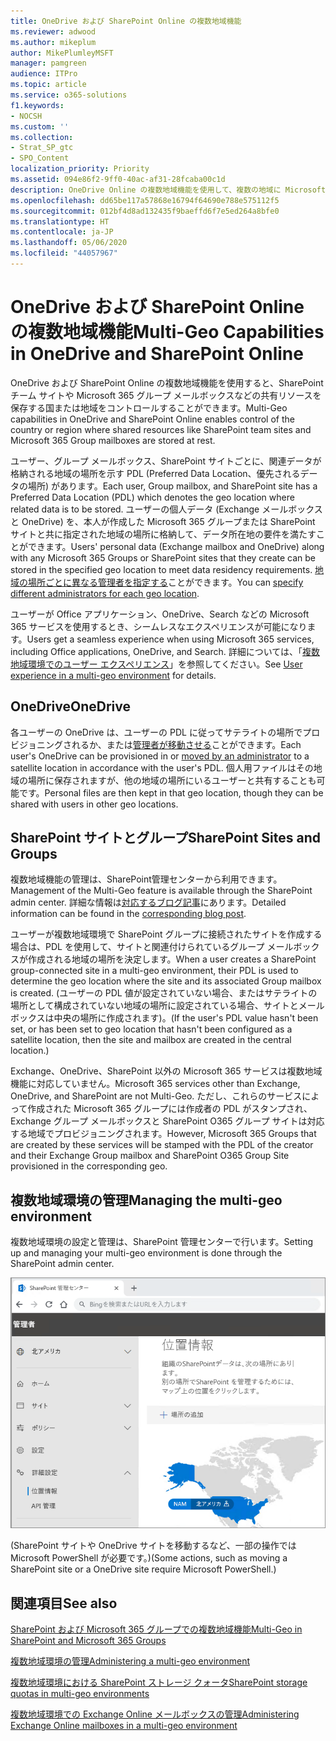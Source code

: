 ```yaml
---
title: OneDrive および SharePoint Online の複数地域機能
ms.reviewer: adwood
ms.author: mikeplum
author: MikePlumleyMSFT
manager: pamgreen
audience: ITPro
ms.topic: article
ms.service: o365-solutions
f1.keywords:
- NOCSH
ms.custom: ''
ms.collection:
- Strat_SP_gtc
- SPO_Content
localization_priority: Priority
ms.assetid: 094e86f2-9ff0-40ac-af31-28fcaba00c1d
description: OneDrive Online の複数地域機能を使用して、複数の地域に Microsoft 365 のプレゼンスを展開します。
ms.openlocfilehash: dd65be117a57868e16794f64690e788e575112f5
ms.sourcegitcommit: 012bf4d8ad132435f9baeffd6f7e5ed264a8bfe0
ms.translationtype: HT
ms.contentlocale: ja-JP
ms.lasthandoff: 05/06/2020
ms.locfileid: "44057967"
---
```

# <a name="multi-geo-capabilities-in-onedrive-and-sharepoint-online"></a><span data-ttu-id="54265-103">OneDrive および SharePoint Online の複数地域機能</span><span class="sxs-lookup"><span data-stu-id="54265-103">Multi-Geo Capabilities in OneDrive and SharePoint Online</span></span>

<span data-ttu-id="54265-104">OneDrive および SharePoint Online の複数地域機能を使用すると、SharePoint チーム サイトや Microsoft 365 グループ メールボックスなどの共有リソースを保存する国または地域をコントロールすることができます。</span><span class="sxs-lookup"><span data-stu-id="54265-104">Multi-Geo capabilities in OneDrive and SharePoint Online enables control of the country or region where shared resources like SharePoint team sites and Microsoft 365 Group mailboxes are stored at rest.</span></span>

<span data-ttu-id="54265-105">ユーザー、グループ メールボックス、SharePoint サイトごとに、関連データが格納される地域の場所を示す PDL (Preferred Data Location、優先されるデータの場所) があります。</span><span class="sxs-lookup"><span data-stu-id="54265-105">Each user, Group mailbox, and SharePoint site has a Preferred Data Location (PDL) which denotes the geo location where related data is to be stored.</span></span> <span data-ttu-id="54265-106">ユーザーの個人データ (Exchange メールボックスと OneDrive) を、本人が作成した Microsoft 365 グループまたは SharePoint サイトと共に指定された地域の場所に格納して、データ所在地の要件を満たすことができます。</span><span class="sxs-lookup"><span data-stu-id="54265-106">Users' personal data (Exchange mailbox and OneDrive) along with any Microsoft 365 Groups or SharePoint sites that they create can be stored in the specified geo location to meet data residency requirements.</span></span> <span data-ttu-id="54265-107">[地域の場所ごとに異なる管理者を指定する](add-a-sharepoint-geo-admin.md)ことができます。</span><span class="sxs-lookup"><span data-stu-id="54265-107">You can [specify different administrators for each geo location](add-a-sharepoint-geo-admin.md).</span></span>

<span data-ttu-id="54265-108">ユーザーが Office アプリケーション、OneDrive、Search などの Microsoft 365 サービスを使用するとき、シームレスなエクスペリエンスが可能になります。</span><span class="sxs-lookup"><span data-stu-id="54265-108">Users get a seamless experience when using Microsoft 365 services, including Office applications, OneDrive, and Search.</span></span> <span data-ttu-id="54265-109">詳細については、「[複数地域環境でのユーザー エクスペリエンス](multi-geo-user-experience.md)」を参照してください。</span><span class="sxs-lookup"><span data-stu-id="54265-109">See [User experience in a multi-geo environment](multi-geo-user-experience.md) for details.</span></span>

## <a name="onedrive"></a><span data-ttu-id="54265-110">OneDrive</span><span class="sxs-lookup"><span data-stu-id="54265-110">OneDrive</span></span>

<span data-ttu-id="54265-111">各ユーザーの OneDrive は、ユーザーの PDL に従ってサテライトの場所でプロビジョニングされるか、または[管理者が移動させる](move-onedrive-between-geo-locations.md)ことができます。</span><span class="sxs-lookup"><span data-stu-id="54265-111">Each user's OneDrive can be provisioned in or [moved by an administrator](move-onedrive-between-geo-locations.md) to a satellite location in accordance with the user's PDL.</span></span> <span data-ttu-id="54265-112">個人用ファイルはその地域の場所に保存されますが、他の地域の場所にいるユーザーと共有することも可能です。</span><span class="sxs-lookup"><span data-stu-id="54265-112">Personal files are then kept in that geo location, though they can be shared with users in other geo locations.</span></span>

## <a name="sharepoint-sites-and-groups"></a><span data-ttu-id="54265-113">SharePoint サイトとグループ</span><span class="sxs-lookup"><span data-stu-id="54265-113">SharePoint Sites and Groups</span></span>

<span data-ttu-id="54265-114">複数地域機能の管理は、SharePoint管理センターから利用できます。</span><span class="sxs-lookup"><span data-stu-id="54265-114">Management of the Multi-Geo feature is available through the SharePoint admin center.</span></span> <span data-ttu-id="54265-115">詳細な情報は[対応するブログ記事](https://techcommunity.microsoft.com/t5/Office-365-Blog/Now-available-Multi-Geo-in-SharePoint-and-Office-365-Groups/ba-p/263302)にあります。</span><span class="sxs-lookup"><span data-stu-id="54265-115">Detailed information can be found in the [corresponding blog post](https://techcommunity.microsoft.com/t5/Office-365-Blog/Now-available-Multi-Geo-in-SharePoint-and-Office-365-Groups/ba-p/263302).</span></span>

<span data-ttu-id="54265-116">ユーザーが複数地域環境で SharePoint グループに接続されたサイトを作成する場合は、PDL を使用して、サイトと関連付けられているグループ メールボックスが作成される地域の場所を決定します。</span><span class="sxs-lookup"><span data-stu-id="54265-116">When a user creates a SharePoint group-connected site in a multi-geo environment, their PDL is used to determine the geo location where the site and its associated Group mailbox is created.</span></span> <span data-ttu-id="54265-117">(ユーザーの PDL 値が設定されていない場合、またはサテライトの場所として構成されていない地域の場所に設定されている場合、サイトとメールボックスは中央の場所に作成されます)。</span><span class="sxs-lookup"><span data-stu-id="54265-117">(If the user's PDL value hasn't been set, or has been set to geo location that hasn't been configured as a satellite location, then the site and mailbox are created in the central location.)</span></span>

<span data-ttu-id="54265-118">Exchange、OneDrive、SharePoint 以外の Microsoft 365 サービスは複数地域機能に対応していません。</span><span class="sxs-lookup"><span data-stu-id="54265-118">Microsoft 365 services other than Exchange, OneDrive, and SharePoint are not Multi-Geo.</span></span> <span data-ttu-id="54265-119">ただし、これらのサービスによって作成された Microsoft 365 グループには作成者の PDL がスタンプされ、Exchange グループ メールボックスと SharePoint O365 グループ サイトは対応する地域でプロビジョニングされます。</span><span class="sxs-lookup"><span data-stu-id="54265-119">However, Microsoft 365 Groups that are created by these services will be stamped with the PDL of the creator and their Exchange Group mailbox and SharePoint O365 Group Site provisioned in the corresponding geo.</span></span> 

## <a name="managing-the-multi-geo-environment"></a><span data-ttu-id="54265-120">複数地域環境の管理</span><span class="sxs-lookup"><span data-stu-id="54265-120">Managing the multi-geo environment</span></span>

<span data-ttu-id="54265-121">複数地域環境の設定と管理は、SharePoint 管理センターで行います。</span><span class="sxs-lookup"><span data-stu-id="54265-121">Setting up and managing your multi-geo environment is done through the SharePoint admin center.</span></span> 

![SharePoint 管理センターの [地域の場所] ページのスクリーン ショット](media/sharepoint-multi-geo-admin-center.png)

<span data-ttu-id="54265-123">(SharePoint サイトや OneDrive サイトを移動するなど、一部の操作では Microsoft PowerShell が必要です。)</span><span class="sxs-lookup"><span data-stu-id="54265-123">(Some actions, such as moving a SharePoint site or a OneDrive site require Microsoft PowerShell.)</span></span>

## <a name="see-also"></a><span data-ttu-id="54265-124">関連項目</span><span class="sxs-lookup"><span data-stu-id="54265-124">See also</span></span>

[<span data-ttu-id="54265-125">SharePoint および Microsoft 365 グループでの複数地域機能</span><span class="sxs-lookup"><span data-stu-id="54265-125">Multi-Geo in SharePoint and Microsoft 365 Groups</span></span>](https://techcommunity.microsoft.com/t5/Office-365-Blog/Now-available-Multi-Geo-in-SharePoint-and-Office-365-Groups/ba-p/263302)

[<span data-ttu-id="54265-126">複数地域環境の管理</span><span class="sxs-lookup"><span data-stu-id="54265-126">Administering a multi-geo environment</span></span>](administering-a-multi-geo-environment.md)

[<span data-ttu-id="54265-127">複数地域環境における SharePoint ストレージ クォータ</span><span class="sxs-lookup"><span data-stu-id="54265-127">SharePoint storage quotas in multi-geo environments</span></span>](sharepoint-multi-geo-storage-quota.md)

[<span data-ttu-id="54265-128">複数地域環境での Exchange Online メールボックスの管理</span><span class="sxs-lookup"><span data-stu-id="54265-128">Administering Exchange Online mailboxes in a multi-geo environment</span></span>](administering-exchange-online-multi-geo.md)
